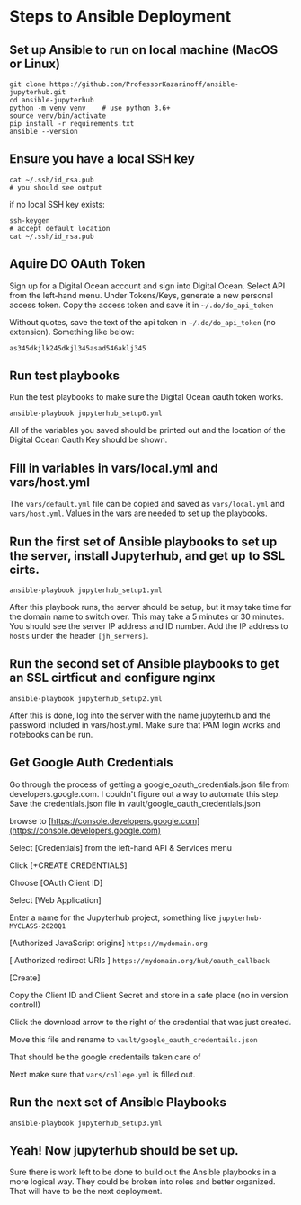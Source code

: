 # Steps to Ansible Deployment

## Set up Ansible to run on local machine (MacOS or Linux)

```text
git clone https://github.com/ProfessorKazarinoff/ansible-jupyterhub.git
cd ansible-jupyterhub
python -m venv venv    # use python 3.6+
source venv/bin/activate
pip install -r requirements.txt
ansible --version
```

## Ensure you have a local SSH key

```text
cat ~/.ssh/id_rsa.pub
# you should see output
```

if no local SSH key exists:

```text
ssh-keygen
# accept default location
cat ~/.ssh/id_rsa.pub
```

## Aquire DO OAuth Token

Sign up for a Digital Ocean account and sign into Digital Ocean. Select API from the left-hand menu. Under Tokens/Keys, generate a new personal access token. Copy the access token and save it in ```~/.do/do_api_token```

Without quotes, save the text of the api token in ```~/.do/do_api_token``` (no extension). Something like below:

```text
as345dkjlk245dkjl345asad546aklj345
```

## Run test playbooks

Run the test playbooks to make sure the Digital Ocean oauth token works.

```text
ansible-playbook jupyterhub_setup0.yml
```

All of the variables you saved should be printed out and the location of the Digital Ocean Oauth Key should be shown.

## Fill in variables in vars/local.yml and vars/host.yml

The ```vars/default.yml``` file can be copied and saved as ```vars/local.yml``` and ```vars/host.yml```. Values in the vars are needed to set up the playbooks.

## Run the first set of Ansible playbooks to set up the server, install Jupyterhub, and get up to SSL cirts.

```text
ansible-playbook jupyterhub_setup1.yml
```

After this playbook runs, the server should be setup, but it may take time for the domain name to switch over. This may take a 5 minutes or 30 minutes. You should see the server IP address and ID number. Add the IP address to ```hosts``` under the header ```[jh_servers]```.

## Run the second set of Ansible playbooks to get an SSL cirtficut and configure nginx

```text
ansible-playbook jupyterhub_setup2.yml
```

After this is done, log into the server with the name jupyterhub and the password included in vars/host.yml. Make sure that PAM login works and notebooks can be run.

## Get Google Auth Credentials

Go through the process of getting a google_oauth_credentials.json file from developers.google.com. I couldn't figure out a way to automate this step. Save the credentials.json file in vault/google_oauth_credentials.json

browse to [https://console.developers.google.com](https://console.developers.google.com)

Select [Credentials] from the left-hand API & Services menu

Click [+CREATE CREDENTIALS]

Choose [OAuth Client ID]

Select [Web Application]

Enter a name for the Jupyterhub project, something like ```jupyterhub-MYCLASS-2020Q1```

[Authorized JavaScript origins]
```https://mydomain.org```

[ Authorized redirect URIs ]
```https://mydomain.org/hub/oauth_callback```

[Create]

Copy the Client ID and Client Secret and store in a safe place (no in version control!)

Click the download arrow to the right of the credential that was just created.

Move this file and rename to ```vault/google_oauth_credentails.json```

That should be the google credentails taken care of

Next make sure that ```vars/college.yml``` is filled out. 



## Run the next set of Ansible Playbooks

```text
ansible-playbook jupyterhub_setup3.yml
```
 
## Yeah! Now jupyterhub should be set up.

Sure there is work left to be done to build out the Ansible playbooks in a more logical way. They could be broken into roles and better organized. That will have to be the next deployment.
